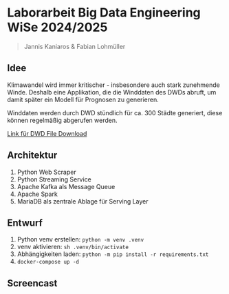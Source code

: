 # Laborarbeit Big Data Engineering WiSe 2024/2025
> Jannis Kaniaros & Fabian Lohmüller

## Idee
Klimawandel wird immer kritischer - insbesondere auch stark zunehmende Winde.
Deshalb eine Applikation, die die Winddaten des DWDs abruft, um damit später ein Modell für Prognosen zu generieren.

Winddaten werden durch DWD stündlich für ca. 300 Städte generiert, diese können regelmäßig abgerufen werden.

[Link für DWD File Download](https://opendata.dwd.de/climate_environment/CDC/observations_germany/climate/hourly/wind/recent/)


## Architektur
1. Python Web Scraper
2. Python Streaming Service
3. Apache Kafka als Message Queue
4. Apache Spark 
5. MariaDB als zentrale Ablage für Serving Layer

## Entwurf
1. Python venv erstellen: `python -m venv .venv`
2. venv aktivieren: `sh .venv/bin/activate`
3. Abhängigkeiten laden: `python -m pip install -r requirements.txt`
4. `docker-compose up -d`

## Screencast